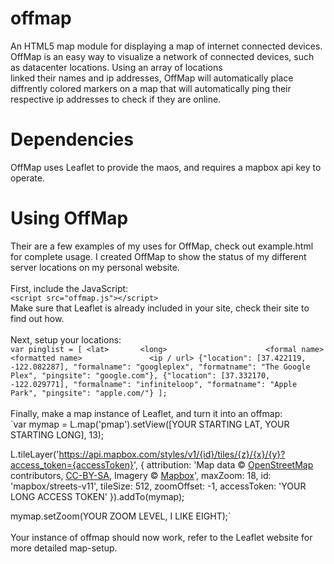 # offmap
An HTML5 map module for displaying a map of internet connected devices.
OffMap is an easy way to visualize a network of connected devices, such as datacenter locations. Using an array of locations <br />
linked their names and ip addresses, OffMap will automatically place diffrently colored markers on a map that will automatically ping their respective ip addresses to check if they are online.

# Dependencies
OffMap uses Leaflet to provide the maos, and requires a mapbox api key to operate.

# Using OffMap
Their are a few examples of my uses for OffMap, check out example.html for complete usage. I created OffMap to show the status of my different server locations on my personal website.<br />
<br />
First, include the JavaScript: <br />
`<script src="offmap.js"></script>` <br />
Make sure that Leaflet is already included in your site, check their site to find out how.
<br /><br />
Next, setup your locations:<br />
`var pinglist = [
                  <lat>       <long>                      <formal name>               <formatted name>               <ip / url>
     {"location": [37.422119, -122.082287], "formalname": "googleplex", "formatname": "The Google Plex", "pingsite": "google.com"},
     {"location": [37.332170, -122.029771], "formalname": "infiniteloop", "formatname": "Apple Park", "pingsite": "apple.com/"}
];`
<br />
<br />
Finally, make a map instance of Leaflet, and turn it into an offmap: <br />
`var mymap = L.map('pmap').setView([YOUR STARTING LAT, YOUR STARTING LONG], 13);

L.tileLayer('https://api.mapbox.com/styles/v1/{id}/tiles/{z}/{x}/{y}?access_token={accessToken}', {
  attribution: 'Map data &copy; <a href="https://www.openstreetmap.org/">OpenStreetMap</a> contributors, <a href="https://creativecommons.org/licenses/by-sa/2.0/">CC-BY-SA</a>, Imagery © <a href="https://www.mapbox.com/">Mapbox</a>',
  maxZoom: 18,
  id: 'mapbox/streets-v11',
  tileSize: 512,
  zoomOffset: -1,
  accessToken: 'YOUR LONG ACCESS TOKEN'
}).addTo(mymap);

mymap.setZoom(YOUR ZOOM LEVEL, I LIKE EIGHT);`
<br />
<br />
Your instance of offmap should now work, refer to the Leaflet website for more detailed map-setup.
